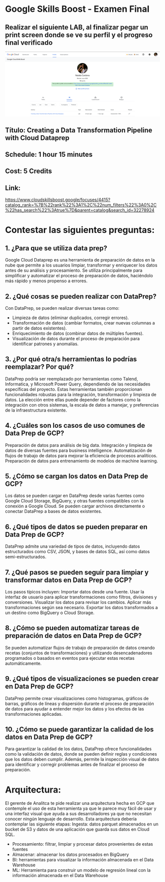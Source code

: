 # Google Skills Boost - Examen Final

## Realizar el siguiente LAB, al finalizar pegar un print screen donde se ve su perfil y el progreso final verificado

![Lab:](https://github.com/natacardona/EDVai/blob/main/FinalTest/NumberThree/Files/LabDataPrep.png)

## Título: Creating a Data Transformation Pipeline with Cloud Dataprep
## Schedule: 1 hour 15 minutes
## Cost: 5 Credits
## Link:
https://www.cloudskillsboost.google/focuses/4415?catalog_rank=%7B%22rank%22%3A1%2C%22num_filters%22%3A0%2C%22has_search%22%3Atrue%7D&parent=catalog&search_id=32278924


# Contestar las siguientes preguntas:

## 1. ¿Para que se utiliza data prep?
<p>Google Cloud Dataprep es una herramienta de preparación de datos en la nube que permite a los usuarios limpiar, transformar y enriquecer los datos antes de su análisis y procesamiento. Se utiliza principalmente para simplificar y automatizar el proceso de preparación de datos, haciéndolo más rápido y menos propenso a errores.</p>

## 2. ¿Qué cosas se pueden realizar con DataPrep?
<p> Con DataPrep, se pueden realizar diversas tareas como:

- Limpieza de datos (eliminar duplicados, corregir errores).
- Transformación de datos (cambiar formatos, crear nuevas columnas a partir de datos existentes).
- Enriquecimiento de datos (combinar datos de múltiples fuentes).
- Visualización de datos durante el proceso de preparación para identificar patrones y anomalías.</p>

## 3. ¿Por qué otra/s herramientas lo podrías reemplazar? Por qué?
<p> DataPrep podría ser reemplazado por herramientas como Talend, Informatica, y Microsoft Power Query, dependiendo de las necesidades específicas del proyecto. Estas herramientas también proporcionan funcionalidades robustas para la integración, transformación y limpieza de datos. La elección entre ellas puede depender de factores como la integración con otros sistemas, la escala de datos a manejar, y preferencias de la infraestructura existente. </p>

## 4. ¿Cuáles son los casos de uso comunes de Data Prep de GCP?
<p> Preparación de datos para análisis de big data.
Integración y limpieza de datos de diversas fuentes para business intelligence.
Automatización de flujos de trabajo de datos para mejorar la eficiencia de procesos analíticos.
Preparación de datos para entrenamiento de modelos de machine learning.</p>

## 5. ¿Cómo se cargan los datos en Data Prep de GCP?
<p> Los datos se pueden cargar en DataPrep desde varias fuentes como Google Cloud Storage, BigQuery, y otras fuentes compatibles con la conexión a Google Cloud. Se pueden cargar archivos directamente o conectar DataPrep a bases de datos existentes.</p>

## 6. ¿Qué tipos de datos se pueden preparar en Data Prep de GCP?
<p> DataPrep admite una variedad de tipos de datos, incluyendo datos estructurados como CSV, JSON, y bases de datos SQL, así como datos semi-estructurados.</p>

## 7. ¿Qué pasos se pueden seguir para limpiar y transformar datos en Data Prep de GCP?
<p> Los pasos típicos incluyen:
Importar datos desde una fuente.
Usar la interfaz de usuario para aplicar transformaciones como filtros, divisiones y conversiones.
Visualizar los datos para revisar los cambios.
Aplicar más transformaciones según sea necesario.
Exportar los datos transformados a un destino como BigQuery o Cloud Storage.
</p>

## 8. ¿Cómo se pueden automatizar tareas de preparación de datos en Data Prep de GCP?
<p> Se pueden automatizar flujos de trabajo de preparación de datos creando recetas (conjuntos de transformaciones) y utilizando desencadenadores programados o basados en eventos para ejecutar estas recetas automáticamente.</p>

## 9. ¿Qué tipos de visualizaciones se pueden crear en Data Prep de GCP?
<p>DataPrep permite crear visualizaciones como histogramas, gráficos de barras, gráficos de líneas y dispersión durante el proceso de preparación de datos para ayudar a entender mejor los datos y los efectos de las transformaciones aplicadas. </p>

## 10. ¿Cómo se puede garantizar la calidad de los datos en Data Prep de GCP?
<p>Para garantizar la calidad de los datos, DataPrep ofrece funcionalidades como la validación de datos, donde se pueden definir reglas y condiciones que los datos deben cumplir. Además, permite la inspección visual de datos para identificar y corregir problemas antes de finalizar el proceso de preparación. </p>


# Arquitectura:
<p> El gerente de Analitca te pide realizar una arquitectura hecha en GCP que contemple el uso de
esta herramienta ya que le parece muy fácil de usar y una interfaz visual que ayuda a sus
desarrolladores ya que no necesitan conocer ningún lenguaje de desarrollo.
Esta arquitectura debería contemplar las siguiente etapas:
Ingesta: datos parquet almacenados en un bucket de S3 y datos de una aplicación que guarda
sus datos en Cloud SQL.</p>

- Procesamiento: filtrar, limpiar y procesar datos provenientes de estas fuentes
- Almacenar: almacenar los datos procesados en BigQuery
- BI: herramientas para visualizar la información almacenada en el Data Warehouse
- ML: Herramienta para construir un modelo de regresión lineal con la información almacenada
en el Data Warehouse
